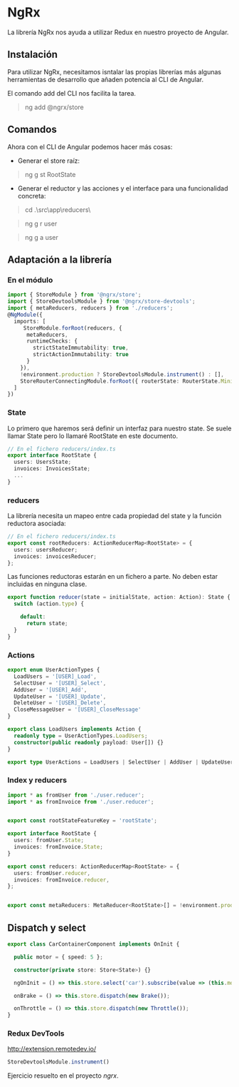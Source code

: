 # NgRx

La librería NgRx nos ayuda a utilizar Redux en nuestro proyecto de Angular.

## Instalación

Para utilizar NgRx, necesitamos isntalar las propias librerías más algunas herramientas de desarrollo que añaden potencia al CLI de Angular.

El comando add del CLI nos facilita la tarea.

> ng add @ngrx/store

## Comandos

Ahora con el CLI de Angular podemos hacer más cosas: 

- Generar el store raíz:

> ng g st RootState

- Generar el reductor y las acciones y el interface para una funcionalidad concreta: 

> cd .\src\app\reducers\

> ng g r user

> ng g a user 

## Adaptación a la librería

### En el módulo

```ts
import { StoreModule } from '@ngrx/store';
import { StoreDevtoolsModule } from '@ngrx/store‐devtools';
import { metaReducers, reducers } from './reducers';
@NgModule({
  imports: [
     StoreModule.forRoot(reducers, {
      metaReducers,
      runtimeChecks: {
        strictStateImmutability: true,
        strictActionImmutability: true
      }
    }),
    !environment.production ? StoreDevtoolsModule.instrument() : [],
    StoreRouterConnectingModule.forRoot({ routerState: RouterState.Minimal })
  ]
})
```

### State

Lo primero que haremos será definir un interfaz para nuestro state. Se suele llamar State pero lo llamaré RootState en este documento.

```ts
// En el fichero reducers/index.ts
export interface RootState {
  users: UsersState;
  invoices: InvoicesState;
  ...
}
```

### reducers

La librería necesita un mapeo entre cada propiedad del state y la función reductora asociada:

```ts
// En el fichero reducers/index.ts
export const rootReducers: ActionReducerMap<RootState> = {
  users: usersReducer;
  invoices: invoicesReducer;
};
```

Las funciones reductoras estarán en un fichero a parte. No deben estar incluidas en ninguna clase.

```ts
export function reducer(state = initialState, action: Action): State {
  switch (action.type) {

    default:
      return state;
  }
}
```

### Actions

```ts
export enum UserActionTypes {
  LoadUsers = '[USER]_Load',
  SelectUser = '[USER]_Select',
  AddUser = '[USER]_Add',
  UpdateUser = '[USER]_Update',
  DeleteUser = '[USER]_Delete',
  CloseMessageUser = '[USER]_CloseMessage'
}
```

```ts
export class LoadUsers implements Action {
  readonly type = UserActionTypes.LoadUsers;
  constructor(public readonly payload: User[]) {}
}
```

```ts
export type UserActions = LoadUsers | SelectUser | AddUser | UpdateUser | DeleteUser | CloseMessageUser;

```

### Index y reducers

```ts
import * as fromUser from './user.reducer';
import * as fromInvoice from './user.reducer';


export const rootStateFeatureKey = 'rootState';

export interface RootState {
  users: fromUser.State;
  invoices: fromInvoice.State;
}

export const reducers: ActionReducerMap<RootState> = {
  users: fromUser.reducer,
  invoices: fromInvoice.reducer,
};


export const metaReducers: MetaReducer<RootState>[] = !environment.production ? [] : [];
```

## Dispatch y select

```ts
export class CarContainerComponent implements OnInit {

  public motor = { speed: 5 };

  constructor(private store: Store<State>) {}

  ngOnInit = () => this.store.select('car').subscribe(value => (this.motor = value));

  onBrake = () => this.store.dispatch(new Brake());

  onThrottle = () => this.store.dispatch(new Throttle());
}
```

### Redux DevTools

http://extension.remotedev.io/

```ts
StoreDevtoolsModule.instrument()
```



Ejercicio resuelto en el proyecto *ngrx*.